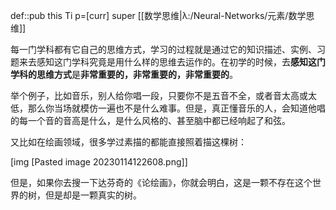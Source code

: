 def::pub this Ti p=[curr] super [[数学思维|λ:/Neural-Networks/元素/数学思维]]





每一门学科都有它自己的思维方式，学习的过程就是通过它的知识描述、实例、习题来去感知这门学科究竟是用什么样的思维去运作的。在初学的时候，去**感知这门学科的思维方式**是**非常重要的，非常重要的，非常重要的**。

举个例子，比如音乐，别人给你唱一段，只要你不是五音不全，或者音太高或太低，那么你当场就模仿一遍也不是什么难事。但是，真正懂音乐的人，会知道他唱的每一个音的音高是什么，是什么风格的、甚至脑中都已经响起了和弦。

又比如在绘画领域，很多学过素描的都能直接照着描这棵树：

[img [Pasted image 20230114122608.png]]

但是，如果你去搜一下达芬奇的《论绘画》，你就会明白，这是一颗不存在这个世界的树，但是却是一颗真实的树。